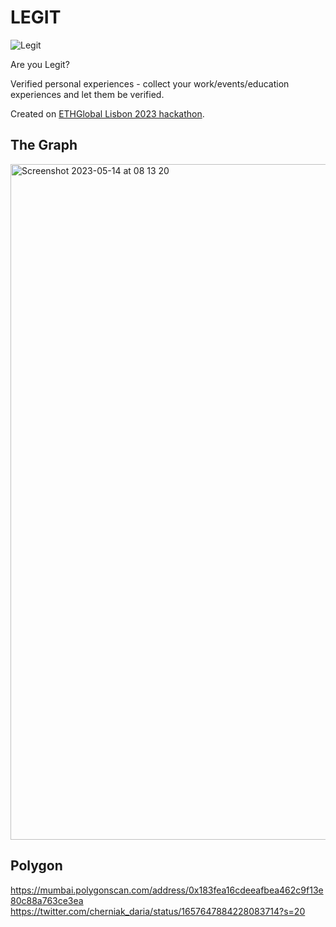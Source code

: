 # LEGIT
![Legit](https://github.com/dariacherniakk/Legit/assets/5169531/25bad7c7-d02e-47f0-9110-272d559a9366)

Are you Legit? 

Verified personal experiences - collect your work/events/education experiences and let them be verified.

Created on [ETHGlobal Lisbon 2023 hackathon](https://ethglobal.com/events/lisbon).

## The Graph 
<img width="1081" alt="Screenshot 2023-05-14 at 08 13 20" src="https://github.com/dariacherniakk/Legit/assets/101736153/d85c7b2c-65ce-4aa5-a9e2-fb1d87119538">

## Polygon 
https://mumbai.polygonscan.com/address/0x183fea16cdeeafbea462c9f13e80c88a763ce3ea
https://twitter.com/cherniak_daria/status/1657647884228083714?s=20
